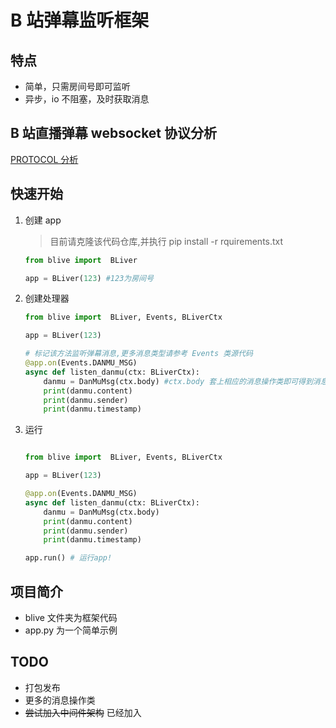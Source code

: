 # B 站弹幕监听框架

## 特点

- 简单，只需房间号即可监听
- 异步，io 不阻塞，及时获取消息

## B 站直播弹幕 websocket 协议分析

[PROTOCOL 分析](./PROTOCOL.md)

## 快速开始

1. 创建 app

   > 目前请克隆该代码仓库,并执行 pip install -r rquirements.txt

   ```python
   from blive import  BLiver

   app = BLiver(123) #123为房间号
   ```

2. 创建处理器

   ```python
   from blive import  BLiver, Events, BLiverCtx

   app = BLiver(123)

   # 标记该方法监听弹幕消息,更多消息类型请参考 Events 类源代码
   @app.on(Events.DANMU_MSG)
   async def listen_danmu(ctx: BLiverCtx):
       danmu = DanMuMsg(ctx.body) #ctx.body 套上相应的消息操作类即可得到消息的基本内容,也可直接操作 ctx.body
       print(danmu.content)
       print(danmu.sender)
       print(danmu.timestamp)
   ```

3. 运行

   ```python

   from blive import  BLiver, Events, BLiverCtx

   app = BLiver(123)

   @app.on(Events.DANMU_MSG)
   async def listen_danmu(ctx: BLiverCtx):
       danmu = DanMuMsg(ctx.body)
       print(danmu.content)
       print(danmu.sender)
       print(danmu.timestamp)

   app.run() # 运行app!

   ```

## 项目简介

- blive 文件夹为框架代码
- app.py 为一个简单示例

## TODO

- 打包发布
- 更多的消息操作类
- ~~尝试加入中间件架构~~ 已经加入
